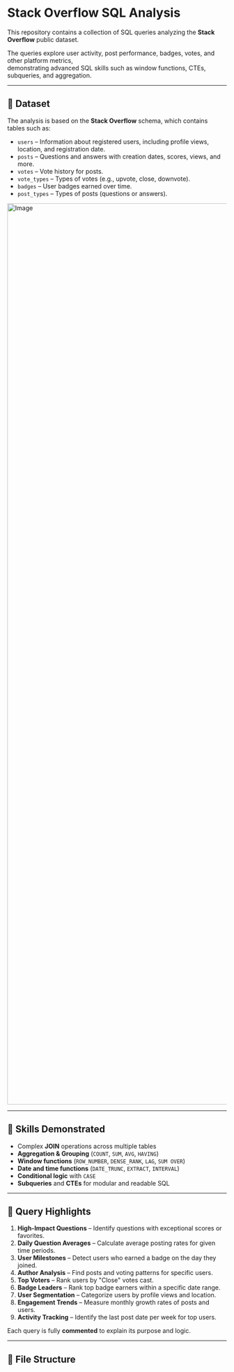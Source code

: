 # Stack Overflow SQL Analysis

This repository contains a collection of SQL queries analyzing the **Stack Overflow** public dataset.  

The queries explore user activity, post performance, badges, votes, and other platform metrics,  
demonstrating advanced SQL skills such as window functions, CTEs, subqueries, and aggregation.

---

## 📂 Dataset

The analysis is based on the **Stack Overflow** schema, which contains tables such as:

- `users` – Information about registered users, including profile views, location, and registration date.
- `posts` – Questions and answers with creation dates, scores, views, and more.
- `votes` – Vote history for posts.
- `vote_types` – Types of votes (e.g., upvote, close, downvote).
- `badges` – User badges earned over time.
- `post_types` – Types of posts (questions or answers).

<img width="2880" height="2066" alt="Image" src="https://github.com/user-attachments/assets/7527f54c-b377-4b60-9175-6fba04a6ef31" />

---

## 📌 Skills Demonstrated

- Complex **JOIN** operations across multiple tables
- **Aggregation & Grouping** (`COUNT`, `SUM`, `AVG`, `HAVING`)
- **Window functions** (`ROW_NUMBER`, `DENSE_RANK`, `LAG`, `SUM OVER`)
- **Date and time functions** (`DATE_TRUNC`, `EXTRACT`, `INTERVAL`)
- **Conditional logic** with `CASE`
- **Subqueries** and **CTEs** for modular and readable SQL

---

## 📝 Query Highlights

1. **High-Impact Questions** – Identify questions with exceptional scores or favorites.  
2. **Daily Question Averages** – Calculate average posting rates for given time periods.  
3. **User Milestones** – Detect users who earned a badge on the day they joined.  
4. **Author Analysis** – Find posts and voting patterns for specific users.  
5. **Top Voters** – Rank users by "Close" votes cast.  
6. **Badge Leaders** – Rank top badge earners within a specific date range.  
7. **User Segmentation** – Categorize users by profile views and location.  
8. **Engagement Trends** – Measure monthly growth rates of posts and users.  
9. **Activity Tracking** – Identify the last post date per week for top users.

Each query is fully **commented** to explain its purpose and logic.

---

## 📁 File Structure

